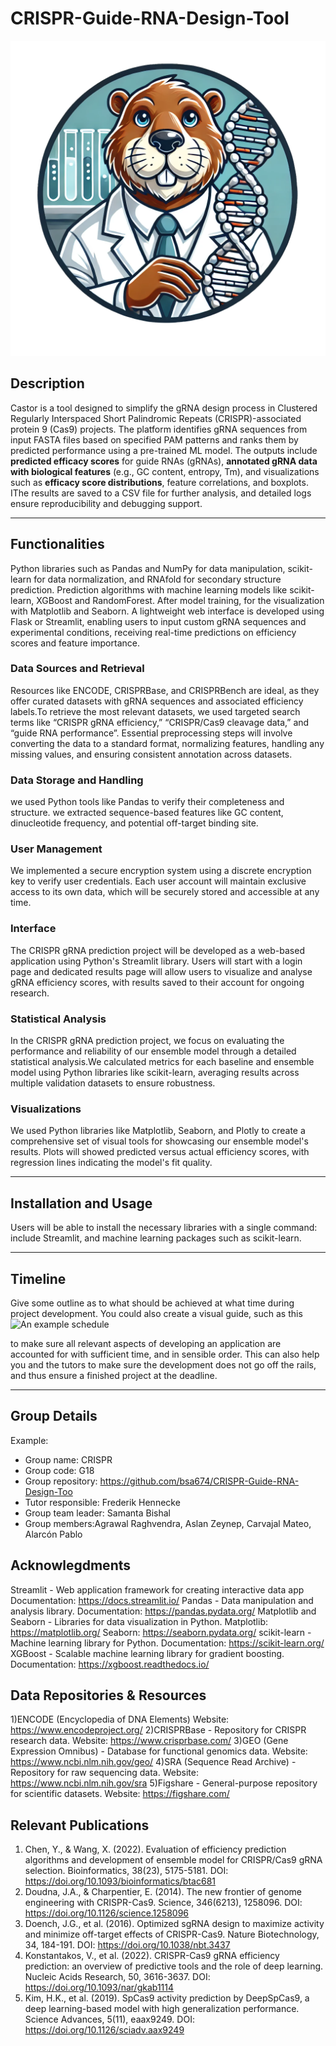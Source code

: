 # CRISPR-Guide-RNA-Design-Tool

![CASTOR](circular_logo.png)

## Description

Castor is a tool designed to simplify the gRNA design process in Clustered Regularly Interspaced Short Palindromic Repeats (CRISPR)-associated protein 9 (Cas9) projects. The platform identifies gRNA sequences from input FASTA files based on specified PAM patterns and ranks them by predicted performance using a pre-trained ML model. The outputs include **predicted efficacy scores** for guide RNAs (gRNAs), **annotated gRNA data with biological features** (e.g., GC content, entropy, Tm), and visualizations such as **efficacy score distributions**, feature correlations, and boxplots. IThe results are saved to a CSV file for further analysis, and detailed logs ensure reproducibility and debugging support.

----
## Functionalities

 Python libraries such as Pandas and NumPy for data manipulation, scikit-learn for data normalization, and RNAfold for secondary structure prediction. Prediction algorithms with machine learning models like scikit-learn, XGBoost and RandomForest. After model training, for the visualization with Matplotlib and Seaborn. A lightweight web interface is developed using Flask or Streamlit, enabling users to input custom gRNA sequences and experimental conditions, receiving real-time predictions on efficiency scores and feature importance.


### Data Sources and Retrieval

Resources like ENCODE, CRISPRBase, and CRISPRBench are ideal, as they offer curated datasets with gRNA sequences and associated efficiency labels.To retrieve the most relevant datasets, we used targeted search terms like “CRISPR gRNA efficiency,” “CRISPR/Cas9 cleavage data,” and “guide RNA performance”. Essential preprocessing steps will involve converting the data to a standard format, normalizing features, handling any missing values, and ensuring consistent annotation across datasets.

### Data Storage and Handling

 we used Python tools like Pandas to verify their completeness and structure.  we extracted sequence-based features like GC content, dinucleotide frequency, and potential off-target binding site.

### User Management
We implemented a secure encryption system using a discrete encryption key to verify user credentials. Each user account will maintain exclusive access to its own data, which will be securely stored and accessible at any time.
### Interface
The CRISPR gRNA prediction project will be developed as a web-based application using Python's Streamlit library. Users will start with a login page and dedicated results page will allow users to visualize and analyse gRNA efficiency scores, with results saved to their account for ongoing research. 

### Statistical Analysis
In the CRISPR gRNA prediction project, we focus on evaluating the performance and reliability of our ensemble model through a detailed statistical analysis.We calculated metrics for each baseline and ensemble model using Python libraries like scikit-learn, averaging results across multiple validation datasets to ensure robustness. 

### Visualizations

We used Python libraries like Matplotlib, Seaborn, and Plotly to create a comprehensive set of visual tools for showcasing our ensemble model's results. Plots will showed predicted versus actual efficiency scores, with regression lines indicating the model's fit quality.



----
## Installation and Usage
Users will be able to install the necessary libraries with a single command: include Streamlit, and machine learning packages such as scikit-learn. 

----
## Timeline

Give some outline as to what should be achieved at what time during project development.
You could also create a visual guide, such as this
![An example schedule](schedule.png)

to make sure all relevant aspects of developing an application are accounted for with sufficient time, and in sensible order.
This can also help you and the tutors to make sure the development does not go off the rails, and thus ensure a finished project at the deadline.

----
## Group Details
Example:
- Group name: CRISPR
- Group code: G18
- Group repository: https://github.com/bsa674/CRISPR-Guide-RNA-Design-Too
- Tutor responsible: Frederik Hennecke
- Group team leader: Samanta Bishal
- Group members:Agrawal Raghvendra, Aslan Zeynep, Carvajal Mateo, Alarcón Pablo

## Acknowlegdments

Streamlit - Web application framework for creating interactive data app
Documentation: https://docs.streamlit.io/
Pandas - Data manipulation and analysis library.
Documentation: https://pandas.pydata.org/
Matplotlib and Seaborn - Libraries for data visualization in Python.
Matplotlib: https://matplotlib.org/
Seaborn: https://seaborn.pydata.org/
scikit-learn - Machine learning library for Python.
Documentation: https://scikit-learn.org/
XGBoost - Scalable machine learning library for gradient boosting.
Documentation: https://xgboost.readthedocs.io/

## Data Repositories & Resources
1)ENCODE (Encyclopedia of DNA Elements)
Website: https://www.encodeproject.org/
2)CRISPRBase - Repository for CRISPR research data.
Website: https://www.crisprbase.com/
3)GEO (Gene Expression Omnibus) - Database for functional genomics data.
Website: https://www.ncbi.nlm.nih.gov/geo/
4)SRA (Sequence Read Archive) - Repository for raw sequencing data.
Website: https://www.ncbi.nlm.nih.gov/sra
5)Figshare - General-purpose repository for scientific datasets.
Website: https://figshare.com/


## Relevant Publications
1) Chen, Y., & Wang, X. (2022). Evaluation of efficiency prediction algorithms and development of ensemble model for CRISPR/Cas9 gRNA selection. Bioinformatics, 38(23), 5175-5181.
DOI: https://doi.org/10.1093/bioinformatics/btac681
2) Doudna, J.A., & Charpentier, E. (2014). The new frontier of genome engineering with CRISPR-Cas9. Science, 346(6213), 1258096.
DOI: https://doi.org/10.1126/science.1258096
3) Doench, J.G., et al. (2016). Optimized sgRNA design to maximize activity and minimize off-target effects of CRISPR-Cas9. Nature Biotechnology, 34, 184-191.
DOI: https://doi.org/10.1038/nbt.3437
4) Konstantakos, V., et al. (2022). CRISPR-Cas9 gRNA efficiency prediction: an overview of predictive tools and the role of deep learning. Nucleic Acids Research, 50, 3616-3637.
DOI: https://doi.org/10.1093/nar/gkab1114
5) Kim, H.K., et al. (2019). SpCas9 activity prediction by DeepSpCas9, a deep learning-based model with high generalization performance. Science Advances, 5(11), eaax9249.
DOI: https://doi.org/10.1126/sciadv.aax9249
